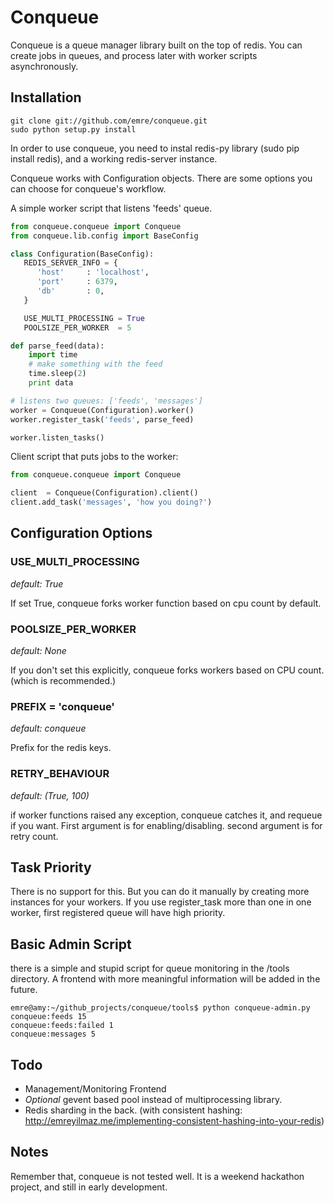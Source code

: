 Conqueue
======
Conqueue is a queue manager library built on the top of redis. You can create jobs in queues, and process later with worker
scripts asynchronously.

Installation
-------------

```
git clone git://github.com/emre/conqueue.git
sudo python setup.py install
```
In order to use conqueue, you need to instal redis-py library (sudo pip install redis), and a working redis-server instance.

Conqueue works with Configuration objects. There are some options you can choose for conqueue's workflow.

A simple worker script that listens 'feeds' queue.

``` python
from conqueue.conqueue import Conqueue
from conqueue.lib.config import BaseConfig

class Configuration(BaseConfig):
   REDIS_SERVER_INFO = {
      'host'     : 'localhost',
      'port'     : 6379,
      'db'       : 0,
   }

   USE_MULTI_PROCESSING = True
   POOLSIZE_PER_WORKER  = 5

def parse_feed(data):
    import time
    # make something with the feed
    time.sleep(2)
    print data

# listens two queues: ['feeds', 'messages']
worker = Conqueue(Configuration).worker()
worker.register_task('feeds', parse_feed)

worker.listen_tasks()

```

Client script that puts jobs to the worker:

``` python
from conqueue.conqueue import Conqueue

client  = Conqueue(Configuration).client()
client.add_task('messages', 'how you doing?')
```

Configuration Options
-------------
### USE_MULTI_PROCESSING
_default: True_

If set True, conqueue forks worker function based on cpu count by default.

### POOLSIZE_PER_WORKER
_default: None_

If you don't set this explicitly, conqueue forks workers based on CPU count. (which is recommended.)

### PREFIX = 'conqueue'
_default: conqueue_

Prefix for the redis keys.

### RETRY_BEHAVIOUR
_default: (True, 100)_

if worker functions raised any exception, conqueue catches it, and requeue if you want. First argument is for enabling/disabling.
second argument is for retry count.

Task Priority
-------------
There is no support for this. But you can do it manually by creating more instances for your workers. If you use register_task more than one
in one worker, first registered queue will have high priority.

Basic Admin Script
-------------
there is a simple and stupid script for queue monitoring in the /tools directory. A frontend with more meaningful information
will be added in the future.

```
emre@amy:~/github_projects/conqueue/tools$ python conqueue-admin.py
conqueue:feeds 15
conqueue:feeds:failed 1
conqueue:messages 5
```

Todo
------------
* Management/Monitoring Frontend
* _Optional_ gevent based pool instead of multiprocessing library.
* Redis sharding in the back. (with consistent hashing: <http://emreyilmaz.me/implementing-consistent-hashing-into-your-redis>)

Notes
------------
Remember that, conqueue is not tested well. It is a weekend hackathon project, and still in early development.